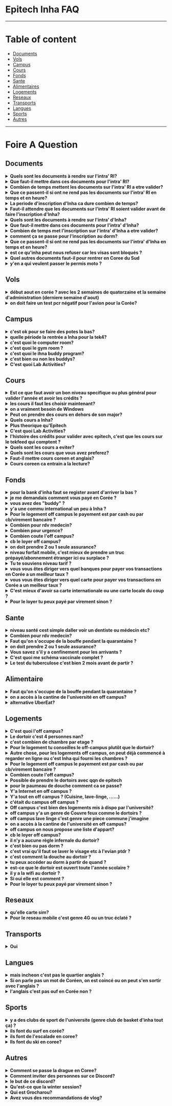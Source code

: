 # Epitech Inha FAQ
---
# Table of content
- [Documents](#documents)
- [Vols](#vols)
- [Campus](#campus)
- [Cours](#cours)
- [Fonds](#fonds)
- [Sante](#sante)
- [Alimentaires](#alimentaires)
- [Logements](#logements)
- [Reseaux](#reseaux)
- [Transports](#transports)
- [Langues](#langues)
- [Sports](#sports)
- [Autres](#autres)

---
# Foire A Question

## Documents

<details>
<summary><b>Quels sont les documents à rendre sur l'intra' RI?</b></summary>
Oui
</details>

<details>
<summary><b>Que faut-il mettre dans ces documents pour l'intra' RI?</b></summary>
Comment signer les documents? Est-on graduate? Le tepitech sert bien d'équivalent au test d'anglais ?
</details>

<details>
<summary><b>Combien de temps mettent les documents sur l'intra' RI a etre valider?</b></summary>
Non
</details>

<details>
<summary><b>Que ce passent-il si ont ne rend pas les documents sur l'intra' RI en temps et en heure?</b></summary>
Non
</details>

<details>
<summary><b>La periode d'inscription d'Inha ca dure combien de temps?</b></summary>
Oui
</details>

<details>
<summary><b>Faut-il attendre que les documents sur l'intra' RI soient valider avant de faire l'inscription d'Inha?</b></summary>
Non
</details>

<details>
<summary><b>Quels sont les documents à rendre sur l'intra' d'Inha?</b></summary>
Oui
</details>

<details>
<summary><b>Que faut-il mettre dans ces documents pour l'intra' d'Inha?</b></summary>
La plupart des trucs que l'intra RI demande, Faut mettre le GPA ou le GPA modif  
</details>

<details>
<summary><b>Combien de temps met l'inscription sur l'intra' d'Inha a etre valider?</b></summary>
Non
</details>

<details>
<summary><b>comment ça se passe pour l'inscription au dorm?</b></summary>
Non
</details>

<details>
<summary><b>Que ce passent-il si ont ne rend pas les documents sur l'intra' d'Inha en temps et en heure?</b></summary>
Non
</details>

<details>
<summary><b>est ce qu'inha peut nous refuser car les visas sont bloqués ?</b></summary>
</details>

<details>
<summary><b>Quel autres documents faut-il pour rentrer en Coree du Sud</b></summary>
Le Visa, un justificatif de test de tuberculose, un test pcr negatif, un schema vaccinal complet
</details>

<details>
<summary><b>y'en a qui veulent passer le permis moto ?</b></summary>
</details>


## Vols

<details>
<summary><b>début aout en corée ? avec les 2 semaines de quatorzaine et la semaine d'administration (derniere semaine d'aout)</b></summary>
</details>

<details>
<summary><b>on doit faire un test pcr négatif pour l'avion pour la Corée?</b></summary>
oui
</details>


## Campus

<details>
<summary><b>c'est ok pour se faire des potes la bas?</b></summary>
oui
</details>

<details>
<summary><b>quelle période la rentrée a Inha pour la tek4?</b></summary>
oui
</details>  

<details>
<summary><b>c'est quoi le computer room?</b></summary>
oui
</details>

<details>
<summary><b>c'est quoi le gym room ?</b></summary>
oui
</details>

<details>
<summary><b>c'est quoi le ihna buddy program?</b></summary>
oui
</details>

<details>
<summary><b>c'est bien ou non les buddys?</b></summary>
oui
</details>

<details>
<summary><b>C'est quoi Lab Activities?</b></summary>
oui
</details>


## Cours

<details>
<summary><b>Est ce que faut avoir un bon niveau specifique ou plus général pour valider l'année et avoir les crédits ?</b></summary>
oui
</details>  

<details>
<summary><b>les cours il faut les choisir maintenant?</b></summary>
oui
</details>

<details>
<summary><b>on a vraiment besoin de Windows</b></summary>
oui
</details>

<details>
<summary><b>Peut on prendre des cours en dehors de son major?</b></summary>
oui
</details>

<details>
<summary><b>Quels cours a Inha?</b></summary>
oui
</details>

<details>
<summary><b>Plus theorique qu'Epitech</b></summary>
oui
</details>

<details>
<summary><b>C'est quoi Lab Activities?</b></summary>
oui
</details>

<details>
<summary><b>l'histoire des crédits pour valider avec epitech, c'est que les cours sur le tekfeed qui comptent ?</b></summary>
oui
</details>

<details>
<summary><b>Quels sont les cours a eviter?</b></summary>
oui
</details>

<details>
<summary><b>Quels sont les cours que vous avez preferez?</b></summary>
oui
</details>

<details>
<summary><b>Faut-il mettre cours coreen et anglais?</b></summary>
oui
</details>

<details>
<summary><b>Cours coreen ca entrain a la lecture?</b></summary>
oui
</details>


## Fonds

<details>
<summary><b>pour la bank d'inha faut se register avant d'arriver la bas ?</b></summary>
oui
</details>

<details>
<summary><b>je me demandais comment vous payé en Corée ?</b></summary>
oui
</details>

<details>
<summary><b>vous avez des "buddy" ?</b></summary>
oui
</details>

<details>
<summary><b>y'a une commu international un peu à Inha ?</b></summary>
oui
</details>

<details>
<summary><b>Pour le logement off campus le payement est par cash ou par cb/virement bancaire ?</b></summary>
oui
</details>

<details>
<summary><b>Combien pour rdv medecin?</b></summary>
oui
</details>

<details>
<summary><b>Combien pour urgence?</b></summary>
oui
</details>

<details>
<summary><b>Combien coute l'off campus?</b></summary>
oui
</details>

<details>
<summary><b>cb le loyer off campus?</b></summary>
oui
</details>

<details>
<summary><b>on doit prendre 2 ou 1 seule assurance?</b></summary>
oui
</details>

<details>
<summary><b>niveau forfait mobile, c'est mieux de prendre un truc prépayé/abonnement étranger ici ou surplace ?</b></summary>
oui
</details>

<details>
<summary><b>Tu te souviens niveau tarif ?</b></summary>
oui
</details>

<details>
<summary><b>vous vous êtes diriger vers quel banques pour payer vos transactions en Corée a un meilleur taux ?</b></summary>
oui
</details>

<details>
<summary><b>vous vous êtes diriger vers quel carte pour payer vos transactions en Corée a un meilleur taux ?</b></summary>
oui
</details>

<details>
<summary><b>C'est mieux d'avoir sa carte internationale ou une carte locale du coup ?</b></summary>
oui
</details>

<details>
<summary><b>Pour le loyer tu peux payé par virement sinon ?</b></summary>
oui
</details>


## Sante

<details>
<summary><b>niveau santé cest simple daller voir un dentiste ou médecin etc? </b></summary>
</details>

<details>
<summary><b>Combien pour rdv medecin?</b></summary>
</details>

<details>
<summary><b>Faut qu'on s'occupe de la bouffe pendant la quarantaine ?</b></summary>
</details>

<details>
<summary><b>on doit prendre 2 ou 1 seule assurance?</b></summary>
</details>

<details>
<summary><b>Vous savez s'il y a confinement pour les arrivants ?</b></summary>
</details>

<details>
<summary><b>C'est quoi me schéma vaccinale complet ?</b></summary>
</details>

<details>
<summary><b>Le test du tuberculose c'est bien 2 mois avant de partir ?</b></summary>
</details>


## Alimentaire

<details>
<summary><b>Faut qu'on s'occupe de la bouffe pendant la quarantaine ?</b></summary>
</details>

<details>
<summary><b>on a accès à la cantine de l'université en off campus?</b></summary>
</details>

<details>
<summary><b>alternative UberEat?</b></summary>
</details>


## Logements

<details>
<summary><b>C'est quoi l'off campus?</b></summary>
</details>

<details>
<summary><b>Le dortoir c'est 4 personnes nan?</b></summary>
</details>

<details>
<summary><b>c'est combien de chambre par etage ?</b></summary>
</details>

<details>
<summary><b>Pour le logement tu conseilles le off-campus plutôt que le dortoir?</b></summary>
</details>

<details>
<summary><b>Autre chose, pour les logements off campus, on peut déjà commencé à regarder en ligne ou c'est Inha qui fourni les chambres ?</b></summary>
</details>

<details>
<summary><b>Pour le logement off campus le payement est par cash ou par cb/virement bancaire ?</b></summary>
</details>

<details>
<summary><b>Combien coute l'off campus?</b></summary>
</details>

<details>
<summary><b>Possible de prendre le dortoirs avec qqn de epitech</b></summary>
</details>

<details>
<summary><b>pour le paumeau de douche comment ca se passe?</b></summary>
</details>

<details>
<summary><b>Y'a Internet en off campus ?</b></summary>
</details>

<details>
<summary><b>Y'a tout en off campus ? (Cuisine, lave-linge, ......)</b></summary>
</details>

<details>
<summary><b>c'était du campus off campus ?</b></summary>
</details>

<details>
<summary><b>Off campus c'est bien des logements mis à dispo par l'université?</b></summary>
</details>

<details>
<summary><b>off campus y'a un genre de Couvre feux comme le dortoirs ?</b></summary>
</details>

<details>
<summary><b>off campus lave linge c'est genre une piece commune j'imagine</b></summary>
</details>

<details>
<summary><b>on a accès à la cantine de l'université en off campus?</b></summary>
</details>

<details>
<summary><b>off campus on nous propose une liste d'appart?</b></summary>
</details>

<details>
<summary><b>cb le loyer off campus?</b></summary>
</details>

<details>
<summary><b>il n’y a aucune règle infernale du dortoir?</b></summary>
</details>

<details>
<summary><b>c'est bien ou pas dorm ?</b></summary>
</details>

<details>
<summary><b>c'est vrai qu'il faut se laver le visage etc à l'evian ptdr ?</b></summary>
</details>

<details>
<summary><b>c'est comment la douche au dortoir ?</b></summary>
</details>

<details>
<summary><b>tu peux accéder au dorm à partir de quand ?</b></summary>
</details>

<details>
<summary><b>est-ce que le dortoir est ouvert toute l'année scolaire ?</b></summary>
</details>

<details>
<summary><b>il y a la wifi au dortoir ?</b></summary>
</details>

<details>
<summary><b>Si oui elle est comment ?</b></summary>
</details>

<details>
<summary><b>Pour le loyer tu peux payé par virement sinon ?</b></summary>
</details>


## Reseaux

<details>
<summary><b>qu'elle carte sim?</b></summary>
</details>

<details>
<summary><b>Pour le reseau mobile c'est genre 4G ou un truc éclaté ?</b></summary>
Oui
</details>


## Transports

<details>
<summary><b>Oui</b></summary>
Oui
</details> 


## Langues

<details>
<summary><b>mais incheon c'est pas le quartier anglais ?</b></summary>
Oui
</details> 

<details>
<summary><b>Si on parle pas un mot de Coréen, on est coincé ou on peut s'en sortir avec l'anglais ?</b></summary>
Oui
</details> 

<details>
<summary><b>l'anglais c'est pas ouf en Corée non ?</b></summary>
Oui
</details> 


## Sports

<details>
<summary><b>y a des clubs de sport de l'universite (genre club de basket d'inha tout ça) ?</b></summary>
Oui
</details> 

<details>
<summary><b>ils font du surf en corée?</b></summary>
Oui
</details> 

<details>
<summary><b>ils font de l'escalade en coree?</b></summary>
Oui
</details> 

<details>
<summary><b>Ils font du ski en coree?</b></summary>
Oui
</details> 


## Autres

<details>
<summary><b>Comment se passe la drague en Coree?</b></summary>
Oui
</details> 

<details>
<summary><b>Comment inviter des personnes sur ce Discord?</b></summary>
https://discord.gg/mrn5QfSJCf
</details>

<details>
<summary><b>le but de ce discord?</b></summary>
https://discord.gg/mrn5QfSJCf
</details>

<details>
<summary><b>Qu'est-ce que la winter session?</b></summary>
Oui
</details>

<details>
<summary><b>Qui est Grocharou?</b></summary>
Oui
</details>

<details>
<summary><b>Avez vous des recommandations de vlog?</b></summary>
Oui
</details>
